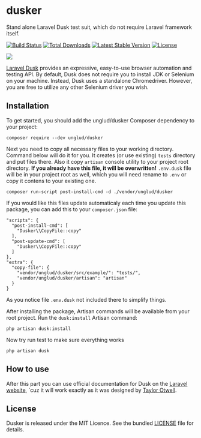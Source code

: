 # dusker
Stand alone Laravel Dusk test suit, which do not require Laravel framework itself.

<a href="https://travis-ci.org/laravel/dusk"><img src="https://travis-ci.org/unglud/dusker.svg" alt="Build Status"></a>
<a href="https://packagist.org/packages/unglud/dusker"><img src="https://poser.pugx.org/unglud/dusker/d/total.svg" alt="Total Downloads"></a>
<a href="https://packagist.org/packages/unglud/dusker"><img src="https://poser.pugx.org/unglud/dusker/v/stable.svg" alt="Latest Stable Version"></a>
<a href="https://packagist.org/packages/unglud/dusker"><img src="https://poser.pugx.org/unglud/dusker/license.svg" alt="License"></a>

<p><img src="https://laravel.com/assets/img/components/logo-dusk.svg"></p>

<a href="https://github.com/laravel/dusk">Laravel Dusk</a> provides an expressive, easy-to-use browser automation and testing API. By default, Dusk does not require you to install JDK or Selenium on your machine. Instead, Dusk uses a standalone Chromedriver. However, you are free to utilize any other Selenium driver you wish.

## Installation
To get started, you should add the unglud/dusker Composer dependency to your project:
```
composer require --dev unglud/dusker
```

Next you need to copy all necessary files to your working directory. Command below will do it for you. It creates (or use existing) `tests` directory and put files there. Also it copy `artisan` console utility to your project root directory. **If you already have this file, it will be overwritten!**
`.env.dusk` file will be in your project root as well, which you will need rename to `.env` or copy it contens to your existing one.
```
composer run-script post-install-cmd -d ./vendor/unglud/dusker
```

If you would like this files update automaticaly each time you update this package, you can add this to your `composer.json` file:
```
"scripts": {
  "post-install-cmd": [
    "Dusker\\CopyFile::copy"
  ],
  "post-update-cmd": [
    "Dusker\\CopyFile::copy"
  ]
},
"extra": {
  "copy-file": {
    "vendor/unglud/dusker/src/example/": "tests/",
    "vendor/unglud/dusker/artisan": "artisan"
  }
}
```

As you notice file `.env.dusk` not included there to simplify things.

After installing the package, Artisan commands will be available from your root project. Run the `dusk:install` Artisan command:

```
php artisan dusk:install
```

Now try run test to make sure everything works
```
php artisan dusk
```

## How to use
After this part you can use official documentation for Dusk on the [Laravel website](https://laravel.com/docs/master/dusk), `cuz it will work exactly as it was designed by [Taylor Otwell](https://github.com/taylorotwell).

## License

Dusker is released under the MIT Licence. See the bundled [LICENSE](https://github.com/unglud/dusker/blob/master/LICENSE) file for details.

